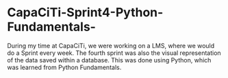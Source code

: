 # CapaCiTi-Sprint4-Python-Fundamentals-
During my time at CapaCiTi, we were working on a LMS, where we would do a Sprint every week. The fourth sprint was also the visual representation of the data saved within a database. This was done using Python, which was learned from Python Fundamentals.
